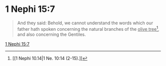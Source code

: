 # 1 Nephi 15:7

> And they said: Behold, we cannot understand the words which our father hath spoken concerning the natural branches of the <u>olive tree</u>[^a], and also concerning the Gentiles.

[1 Nephi 15:7](https://www.churchofjesuschrist.org/study/scriptures/bofm/1-ne/15?lang=eng&id=p7#p7)


[^a]: [[1 Nephi 10.14|1 Ne. 10:14 (2-15).]]
